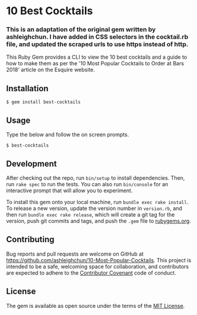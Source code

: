# 10 Best Cocktails
### This is an adaptation of the original gem written by ashleighchun. I have added in CSS selectors in the cocktail.rb file, and updated the scraped urls to use https instead of http.

This Ruby Gem provides a CLI to view the 10 best cocktails and a guide to how to make them as per the '10 Most Popular Cocktails to Order at Bars 2018' article on the Esquire website.

## Installation

    $ gem install best-cocktails

## Usage

Type the below and follow the on screen prompts.

    $ best-cocktails

## Development

After checking out the repo, run `bin/setup` to install dependencies. Then, run `rake spec` to run the tests. You can also run `bin/console` for an interactive prompt that will allow you to experiment.

To install this gem onto your local machine, run `bundle exec rake install`. To release a new version, update the version number in `version.rb`, and then run `bundle exec rake release`, which will create a git tag for the version, push git commits and tags, and push the `.gem` file to [rubygems.org](https://rubygems.org).

## Contributing

Bug reports and pull requests are welcome on GitHub at https://github.com/ashleighchun/10-Most-Popular-Cocktails. This project is intended to be a safe, welcoming space for collaboration, and contributors are expected to adhere to the [Contributor Covenant](contributor-covenant.org) code of conduct.


## License

The gem is available as open source under the terms of the [MIT License](http://opensource.org/licenses/MIT).
